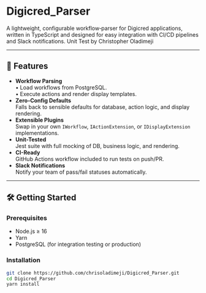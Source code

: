 # Digicred_Parser

A lightweight, configurable workflow‐parser for Digicred applications, written in TypeScript and designed for easy integration with CI/CD pipelines and Slack notifications.
Unit Test by Christopher Oladimeji

---

## 🚀 Features

- **Workflow Parsing**  
  • Load workflows from PostgreSQL.  
  • Execute actions and render display templates.  
- **Zero-Config Defaults**  
  Falls back to sensible defaults for database, action logic, and display rendering.  
- **Extensible Plugins**  
  Swap in your own `IWorkflow`, `IActionExtension`, or `IDisplayExtension` implementations.  
- **Unit-Tested**  
  Jest suite with full mocking of DB, business logic, and rendering.  
- **CI-Ready**  
  GitHub Actions workflow included to run tests on push/PR.  
- **Slack Notifications**  
  Notify your team of pass/fail statuses automatically.

---

## 🛠️ Getting Started

### Prerequisites

- Node.js ≥ 16  
- Yarn  
- PostgreSQL (for integration testing or production)

### Installation

```bash
git clone https://github.com/chrisoladimeji/Digicred_Parser.git
cd Digicred_Parser
yarn install
